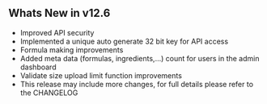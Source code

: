 Whats New in v12.6
--------------------------
- Improved API security
- Implemented a unique auto generate 32 bit key for API access
- Formula making improvements
- Added meta data (formulas, ingredients,...) count for users in the admin dashboard
- Validate size upload limit function improvements
- This release may include more changes, for full details please refer to the CHANGELOG
